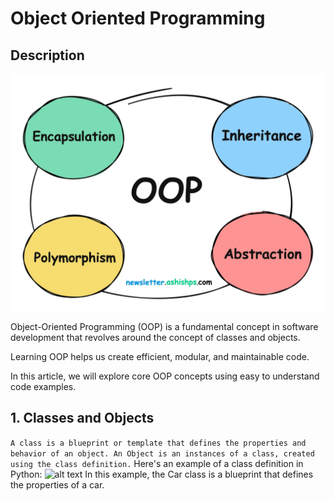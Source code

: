 # Object Oriented Programming
## Description 
![alt text](readme-image/image.png)

Object-Oriented Programming (OOP) is a fundamental concept in software development that revolves around the concept of classes and objects.

Learning OOP helps us create efficient, modular, and maintainable code.

In this article, we will explore core OOP concepts using easy to understand code examples.

## 1. Classes and Objects
```A class is a blueprint or template that defines the properties and behavior of an object. An Object is an instances of a class, created using the class definition.```
Here's an example of a class definition in Python:
![alt text](readme-image/image-1.png)
In this example, the Car class is a blueprint that defines the properties of a car.
